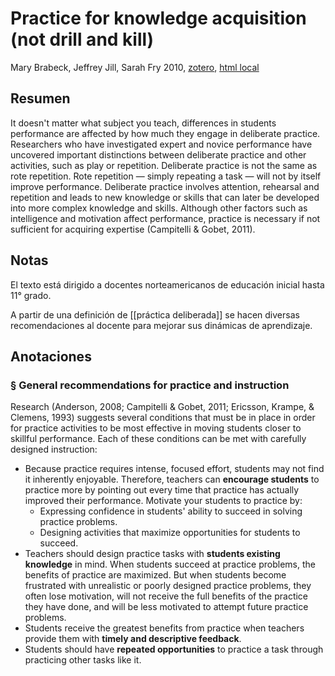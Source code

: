 # Practice for knowledge acquisition (not drill and kill)

Mary Brabeck, Jeffrey Jill, Sarah Fry 2010, [zotero](zotero://select/items/@brabeck&al2010), [html local](file://Users/sabhz/Zotero/storage/ZG6CF99Z/practice-acquisition.html)

## Resumen
It doesn't matter what subject you teach, differences in students performance are affected by how much they engage in deliberate practice. Researchers who have investigated expert and novice performance have uncovered important distinctions between deliberate practice and other activities, such as play or repetition. Deliberate practice is not the same as rote repetition. Rote repetition — simply repeating a task — will not by itself improve performance. Deliberate practice involves attention, rehearsal and repetition and leads to new knowledge or skills that can later be developed into more complex knowledge and skills. Although other factors such as intelligence and motivation affect performance, practice is necessary if not sufficient for acquiring expertise (Campitelli & Gobet, 2011).

## Notas

El texto está dirigido a docentes norteamericanos de educación inicial hasta 11° grado.

A partir de una definición de [[práctica deliberada]] se hacen diversas recomendaciones al docente para mejorar sus dinámicas de aprendizaje.

## Anotaciones
### §  General recommendations for practice and instruction

Research (Anderson, 2008; Campitelli & Gobet, 2011; Ericsson, Krampe, & Clemens, 1993) suggests several conditions that must be in place in order for practice activities to be most effective in moving students closer to skillful performance. Each of these conditions can be met with carefully designed instruction:

- Because practice requires intense, focused effort, students may not find it inherently enjoyable. Therefore, teachers can **encourage students** to practice more by pointing out every time that practice has actually improved their performance. Motivate your students to practice by:
    - Expressing confidence in students' ability to succeed in solving practice problems.
    - Designing activities that maximize opportunities for students to succeed.
- Teachers should design practice tasks with **students existing knowledge** in mind. When students succeed at practice problems, the benefits of practice are maximized. But when students become frustrated with unrealistic or poorly designed practice problems, they often lose motivation, will not receive the full benefits of the practice they have done, and will be less motivated to attempt future practice problems.
- Students receive the greatest benefits from practice when teachers provide them with **timely and descriptive feedback**.
- Students should have **repeated opportunities** to practice a task through practicing other tasks like it.